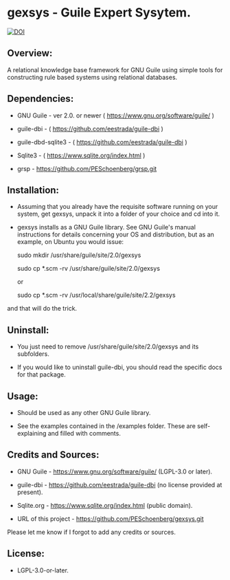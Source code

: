 # gexsys - Guile Expert Sysytem.

[![DOI](https://zenodo.org/badge/DOI/10.5281/zenodo.2596628.svg)](https://doi.org/10.5281/zenodo.2596628)


## Overview:

A relational knowledge base framework for GNU Guile using simple tools for
constructing rule based systems using relational databases.


## Dependencies:

* GNU Guile - ver 2.0. or newer ( https://www.gnu.org/software/guile/ )

* guile-dbi - ( https://github.com/eestrada/guile-dbi )

* guile-dbd-sqlite3 - ( https://github.com/eestrada/guile-dbi )

* Sqlite3 - ( https://www.sqlite.org/index.html )

* grsp - https://github.com/PESchoenberg/grsp.git


## Installation:

* Assuming that you already have the requisite software running on your system,
get gexsys, unpack it into a folder of your choice and cd into it.

* gexsys installs as a GNU Guile library. See GNU Guile's manual instructions
for details concerning your OS and distribution, but as an example, on Ubuntu
you would issue:

    sudo mkdir /usr/share/guile/site/2.0/gexsys

    sudo cp *.scm -rv /usr/share/guile/site/2.0/gexsys

    or

    sudo cp *.scm -rv /usr/local/share/guile/site/2.2/gexsys

and that will do the trick.


## Uninstall:

* You just need to remove /usr/share/guile/site/2.0/gexsys and its subfolders.

* If you would like to uninstall guile-dbi, you should read the specific
docs for that package.


## Usage:

* Should be used as any other GNU Guile library.

* See the examples contained in the /examples folder. These are self-explaining
and filled with comments.


## Credits and Sources:

* GNU Guile - https://www.gnu.org/software/guile/ (LGPL-3.0 or later).

* guile-dbi - https://github.com/eestrada/guile-dbi (no license provided at present).

* Sqlite.org - https://www.sqlite.org/index.html (public domain).

* URL of this project - https://github.com/PESchoenberg/gexsys.git

Please let me know if I forgot to add any credits or sources.


## License:

* LGPL-3.0-or-later.


